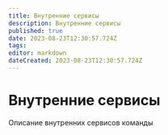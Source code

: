 ```yaml
---
title: Внутренние сервисы
description: Внутренние сервисы
published: true
date: 2023-08-23T12:30:57.724Z
tags: 
editor: markdown
dateCreated: 2023-08-23T12:30:57.724Z
---
```


# Внутренние сервисы

Описание внутренних сервисов команды
